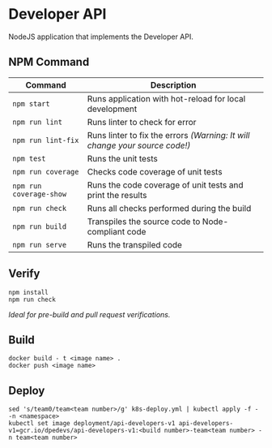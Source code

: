 Developer API
===

NodeJS application that implements the Developer API.

NPM Command
---

Command | Description 
--------|------------
`npm start` | Runs application with hot-reload for local development
`npm run lint` | Runs linter to check for error
`npm run lint-fix` | Runs linter to fix the errors _(Warning: It will change your source code!)_
`npm test` | Runs the unit tests
`npm run coverage` | Checks code coverage of unit tests
`npm run coverage-show` | Runs the code coverage of unit tests and print the results
`npm run check` | Runs all checks performed during the build
`npm run build` | Transpiles the source code to Node-compliant code
`npm run serve` | Runs the transpiled code

Verify
---

```
npm install
npm run check
```

_Ideal for pre-build and pull request verifications._

Build
---

```
docker build - t <image name> .
docker push <image name>
```

Deploy
---

```
sed 's/team0/team<team number>/g' k8s-deploy.yml | kubectl apply -f - -n <namespace>
kubectl set image deployment/api-developers-v1 api-developers-v1=gcr.io/dpedevs/api-developers-v1:<build number>-team<team number> -n team<team number>
```